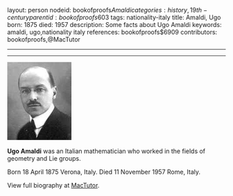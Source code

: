 layout: person
nodeid: bookofproofs$Amaldi
categories: history,19th-century
parentid: bookofproofs$603
tags: nationality-italy
title: Amaldi, Ugo
born: 1875
died: 1957
description: Some facts about Ugo Amaldi
keywords: amaldi, ugo,nationality italy
references: bookofproofs$6909
contributors: bookofproofs,@MacTutor

---


---

![Amaldi.jpg](https://github.com/bookofproofs/bookofproofs.github.io/blob/main/_sources/_assets/images/portraits/Amaldi.jpg?raw=true)

**Ugo Amaldi** was an Italian mathematician who worked in the fields of geometry and Lie groups.

Born 18 April 1875 Verona, Italy. Died 11 November 1957 Rome, Italy.


View full biography at [MacTutor](https://mathshistory.st-andrews.ac.uk/Biographies/Amaldi/).